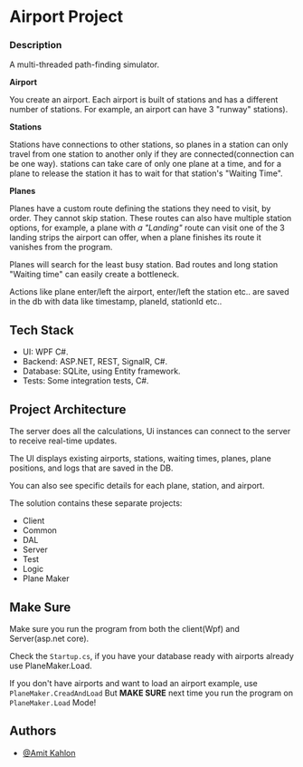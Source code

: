 
# Airport Project

### Description
A multi-threaded path-finding simulator.

**Airport**

You create an airport. Each airport is built of stations and has a different number of stations. For example, an airport can have 3 "runway" stations).

**Stations**

Stations have connections to other stations, so planes in a station can only travel from one station to another only if they are connected(connection can be one way).
stations can take care of only one plane at a time, and for a plane to release the station it has to wait for that station's "Waiting Time".

**Planes** 

Planes have a custom route defining the stations they need to visit, by order. They cannot skip station.
These routes can also have multiple station options, for example, a plane with *a "Landing"* route can visit one of the 3 landing strips the airport can offer, when a plane finishes its route it vanishes from the program.

Planes will search for the least busy station. Bad routes and long station "Waiting time" can easily create a bottleneck.

Actions like plane enter/left the airport, enter/left the station etc.. are saved in the db with data like timestamp, planeId, stationId etc..

## Tech Stack

- UI: WPF C#.
- Backend: ASP.NET, REST, SignalR, C#.
- Database: SQLite, using Entity framework.
- Tests: Some integration tests, C#.


## Project Architecture

The server does all the calculations, Ui instances can connect to the server to receive real-time updates.

The UI displays existing airports, stations, waiting times, planes, plane positions, and logs that are saved in the DB.

You can also see specific details for each plane, station, and airport.

The solution contains these separate projects: 
- Client
- Common
- DAL
- Server
- Test
- Logic
- Plane Maker


## Make Sure

Make sure you run the program from both the client(Wpf) and Server(asp.net core).

Check the `Startup.cs`, if you have your database ready with airports already use PlaneMaker.Load.

If you don't have airports and want to load an airport example, use `PlaneMaker.CreadAndLoad` But **MAKE SURE** next time you run the program on `PlaneMaker.Load` Mode!
## Authors

- [@Amit Kahlon](https://www.github.com/amitkahlon)


